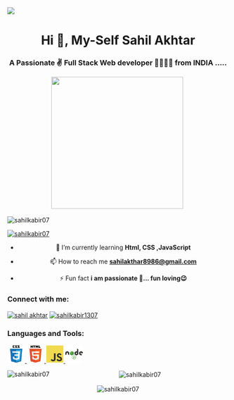 
<span align="middle">
<img  src="https://thumbs.dreamstime.com/b/vector-line-web-concept-programming-linear-banner-coding-118175196.jpg">
  <span/>
    
<h1 align="center">Hi 👋, My-Self Sahil Akhtar</h1>
<h3 align="center">A Passionate ✌️ Full Stack Web developer 👨‍💻👨‍💻 from INDIA .....</h3>
<div display=flex >
<img src="https://media0.giphy.com/media/v1.Y2lkPTc5MGI3NjExbWN1YnRobnNtN3J4bmllNDAxZmJ1amVwaTVobnFvc3I1amphb2NjdyZlcD12MV9pbnRlcm5hbF9naWZfYnlfaWQmY3Q9Zw/du3J3cXyzhj75IOgvA/giphy.webp" alt="" width="300" height="300"  >
<img src="https://camo.githubusercontent.com/88adc7c88c9d3dba7479020846ed35d13410e3707c7f149e1c6140cc6beaef9a/68747470733a2f2f70687973696373677572756b756c2e66696c65732e776f726470726573732e636f6d2f323031392f30322f6368617261637465722d312e676966" alt="" width="400 height="400 >
<div/>

<p align="left"> <img src="https://komarev.com/ghpvc/?username=sahilkabir07&label=Profile%20views&color=0e75b6&style=flat" alt="sahilkabir07" /> </p>

<p align="left"> <a href="https://github.com/ryo-ma/github-profile-trophy"><img src="https://github-profile-trophy.vercel.app/?username=sahilkabir07" alt="sahilkabir07" /></a> </p>

- 🌱 I’m currently learning **Html, CSS ,JavaScript**

- 📫 How to reach me **sahilakthar8986@gmail.com**

- ⚡ Fun fact **i am passionate 💪... fun loving😉**

<h3 align="left">Connect with me:</h3>
<p align="left">
<a href="https://linkedin.com/in/sahil akhtar" target="blank"><img align="center" src="https://raw.githubusercontent.com/rahuldkjain/github-profile-readme-generator/master/src/images/icons/Social/linked-in-alt.svg" alt="sahil akhtar" height="30" width="40" /></a>
<a href="https://instagram.com/sahilkabir1307" target="blank"><img align="center" src="https://raw.githubusercontent.com/rahuldkjain/github-profile-readme-generator/master/src/images/icons/Social/instagram.svg" alt="sahilkabir1307" height="30" width="40" /></a>
</p>

<h3 align="left">Languages and Tools:</h3>
<p align="left"> <a href="https://www.w3schools.com/css/" target="_blank" rel="noreferrer"> <img src="https://raw.githubusercontent.com/devicons/devicon/master/icons/css3/css3-original-wordmark.svg" alt="css3" width="40" height="40"/> </a> <a href="https://www.w3.org/html/" target="_blank" rel="noreferrer"> <img src="https://raw.githubusercontent.com/devicons/devicon/master/icons/html5/html5-original-wordmark.svg" alt="html5" width="40" height="40"/> </a> <a href="https://developer.mozilla.org/en-US/docs/Web/JavaScript" target="_blank" rel="noreferrer"> <img src="https://raw.githubusercontent.com/devicons/devicon/master/icons/javascript/javascript-original.svg" alt="javascript" width="40" height="40"/> </a> <a href="https://nodejs.org" target="_blank" rel="noreferrer"> <img src="https://raw.githubusercontent.com/devicons/devicon/master/icons/nodejs/nodejs-original-wordmark.svg" alt="nodejs" width="40" height="40"/> </a> </p>

<p><img align="left" src="https://github-readme-stats.vercel.app/api/top-langs?username=sahilkabir07&show_icons=true&locale=en&layout=compact" alt="sahilkabir07" /></p>

<p>&nbsp;<img align="center" src="https://github-readme-stats.vercel.app/api?username=sahilkabir07&show_icons=true&locale=en" alt="sahilkabir07" /></p>

<p><img align="center" src="https://github-readme-streak-stats.herokuapp.com/?user=sahilkabir07&" alt="sahilkabir07" /></p>

